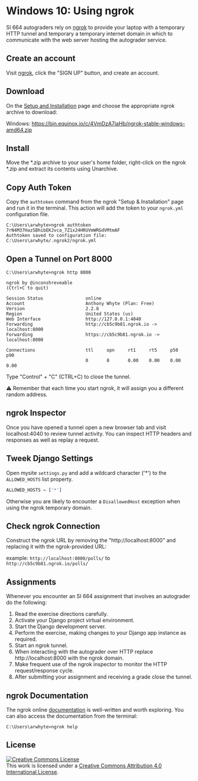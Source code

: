 # Windows 10: Using ngrok
SI 664 autograders rely on [ngrok](https://ngrok.com/) to provide your laptop with a temporary HTTP 
tunnel and temporary a temporary internet domain in which to communicate with the web server hosting the autograder 
service.

## Create an account
Visit [ngrok](https://ngrok.com/), click the "SIGN UP" button, and create an account.

## Download
On the [Setup and Installation](https://dashboard.ngrok.com/get-started) page and choose the 
appropriate ngrok archive to download:

Windows: https://bin.equinox.io/c/4VmDzA7iaHb/ngrok-stable-windows-amd64.zip

## Install
Move the *.zip archive to your user's home folder, right-click on the ngrok *.zip and extract its
 contents using Unarchive.

## Copy Auth Token
Copy the `authtoken` command from the ngrok "Setup & Installation" page and run it in the 
terminal. This action will add the token to your `ngrok.yml` configuration file.

```commandline
C:\Users\arwhyte>ngrok authtoken 7rN4M37HazSBhibEKJvca_7Z1x24HRUVmWRGdVMtmAF
Authtoken saved to configuration file: C:\Users\arwhyte/.ngrok2/ngrok.yml
```

## Open a Tunnel on Port 8000

```commandline
C:\Users\arwhyte>ngrok http 8000

```

```commandline
ngrok by @inconshreveable                                                         (Ctrl+C to quit)

Session Status                online
Account                       Anthony Whyte (Plan: Free)
Version                       2.2.8
Region                        United States (us)
Web Interface                 http://127.0.0.1:4040
Forwarding                    http://cb5c9b81.ngrok.io -> localhost:8000
Forwarding                    https://cb5c9b81.ngrok.io -> localhost:8000

Connections                   ttl     opn     rt1     rt5     p50     p90
                              0       0       0.00    0.00    0.00    0.00
```

Type "Control" + "C" (CTRL+C) to close the tunnel.

:warning: Remember that each time you start ngrok, it will assign you a different random address.

## ngrok Inspector
Once you have opened a tunnel open a new browser tab and visit localhost:4040 to 
review tunnel activity. You can inspect HTTP headers and responses as well as replay a request.

## Tweek Django Settings
Open mysite `settings.py` and add a wildcard character ('*') to the `ALLOWED_HOSTS` list property.

```python
ALLOWED_HOSTS = ['*']
``` 

Otherwise you are likely to encounter a `DisallowedHost` exception when using the ngrok temporary 
domain.

## Check ngrok Connection
Construct the ngrok URL by removing the "http://localhost:8000" and replacing it with the 
ngrok-provided URL:

example: `http://localhost:8000/polls/` to `http://cb5c9b81.ngrok.io/polls/`

## Assignments
Whenever you encounter an SI 664 assignment that involves an autograder do the following:

1. Read the exercise directions carefully.
2. Activate your Django project virtual environment.
3. Start the Django development server.
4. Perform the exercise, making changes to your Django app instance as required.
5. Start an ngrok tunnel. 
6. When interacting with the autograder over HTTP replace http://localhost:8000 with the ngrok domain.
7. Make frequent use of the ngrok inspector to monitor the HTTP request/response cycle.
8. After submitting your assignment and receiving a grade close the tunnel.

## ngrok Documentation

The ngrok online [documentation](https://ngrok.com/docs) is well-written and worth exploring.  You can also access the documentation from the terminal:
 
```commandline
C:\Users\arwhyte>ngrok help
```

## License
<a rel="license" href="http://creativecommons.org/licenses/by/4.0/"><img alt="Creative Commons License" style="border-width:0" src="https://i.creativecommons.org/l/by/4.0/88x31.png" /></a><br />This work is licensed under a <a rel="license" href="http://creativecommons.org/licenses/by/4.0/">Creative Commons Attribution 4.0 International License</a>.